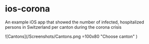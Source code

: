 # ios-corona
An example iOS app that showed the number of infected, hospitalized persons in Switzerland per canton during the corona crisis

![Cantons](/Screenshots/Cantons.png =100x80 "Choose canton" )

